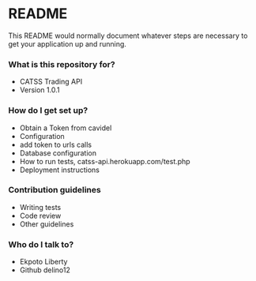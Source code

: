 # README #

This README would normally document whatever steps are necessary to get your application up and running.

### What is this repository for? ###

* CATSS Trading API
* Version 1.0.1


### How do I get set up? ###

* Obtain a Token from cavidel
* Configuration
* add token to urls calls
* Database configuration
* How to run tests, catss-api.herokuapp.com/test.php
* Deployment instructions

### Contribution guidelines ###

* Writing tests
* Code review
* Other guidelines

### Who do I talk to? ###

* Ekpoto Liberty 
* Github delino12